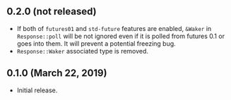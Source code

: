 0.2.0 (not released)
--------------------

 - If both of `futures01` and `std-future` features are enabled, `&Waker` in
   `Response::poll` will be not ignored even if it is polled from futures 0.1
   or goes into them. It will prevent a potential freezing bug.
 - `Response::Waker` associated type is removed.


0.1.0 (March 22, 2019)
----------------------

 - Initial release.
